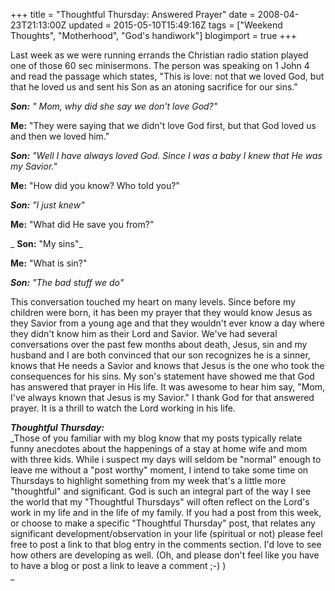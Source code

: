 +++
title = "Thoughtful Thursday: Answered Prayer"
date = 2008-04-23T21:13:00Z
updated = 2015-05-10T15:49:16Z
tags = ["Weekend Thoughts", "Motherhood", "God's handiwork"]
blogimport = true 
+++

Last week as we were running errands the Christian radio station played one of those 60 sec minisermons.  The person was speaking on 1 John 4 and read the passage which states, "This is love: not that we loved God, but that he loved us and sent his Son as an atoning sacrifice for our sins."  

_**Son:** " Mom, why did she say we don't love God?"_  

**Me:** "They were saying that we didn't love God first, but that God loved us and then we loved him."  

_**Son:** "Well I have always loved God. Since I was a baby I knew that He was my Savior."_  

**Me:** "How did you know?  Who told you?"  

_**Son:** "I just knew"_  

**Me:** "What did He save you from?"  

_ **Son:** "My sins"_  

**Me:** "What is sin?"  

_**Son:** "The bad stuff we do"_  

This conversation touched my heart on many levels.  Since before my children were born, it has been my prayer that they would know Jesus as they Savior from a young age and that they wouldn't ever know a day where they didn't know him as their Lord and Savior.  We've had several conversations over the past few months about death, Jesus, sin and my husband and I are both convinced that our son recognizes he is a sinner, knows that He needs a Savior and knows that Jesus is the one who took the consequences for his sins.  My son's statement have showed me that God has answered that prayer in His life.  It was awesome to hear him say, "Mom, I've always known that Jesus is my Savior."  I thank God for that answered prayer.  It is a thrill to watch the Lord working in his life.  

_**Thoughtful Thursday:**_  
_Those of you familiar with my blog know that my posts typically relate funny anecdotes about the happenings of a stay at home wife and mom with three kids.  While i suspect my days will seldom be "normal" enough to leave me without a "post worthy" moment, I intend to take some time on Thursdays to highlight something from my week that's a little more "thoughtful" and significant.  God is such an integral part of the way I see the world that my "Thoughtful Thursdays" will often reflect on the Lord's work in my life and in the life of my family.  If you had a post from this week, or choose to make a specific "Thoughtful Thursday" post, that relates any significant development/observation in your life (spiritual or not) please feel free to post a link to that blog entry in the comments section.   I'd love to see how others are developing as well.  (Oh, and please don't feel like you have to have a blog or post a link to leave a comment ;-) )  
_
